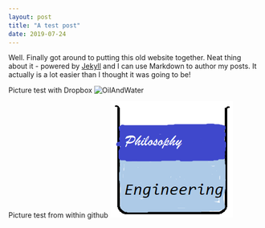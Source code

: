 ```yaml
---
layout: post
title: "A test post"
date: 2019-07-24
---
```


Well. Finally got around to putting this old website together. Neat thing about it - powered by [Jekyll](http://jekyllrb.com) and I can use Markdown to author my posts. It actually is a lot easier than I thought it was going to be!

Picture test with Dropbox ![OilAndWater](https://www.dropbox.com/s/e8mb3rfiybll6ni/OilAndWater.png?dl=0)

Picture test from within github ![OilAndWater](../assets/images/OilAndWater.png)
